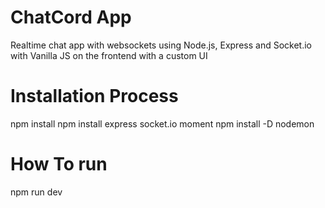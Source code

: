 # ChatCord App

Realtime chat app with websockets using Node.js, Express and Socket.io with Vanilla JS on the frontend with a custom UI

# Installation Process

npm install
npm install express socket.io moment
npm install -D nodemon

# How To run

npm run dev
